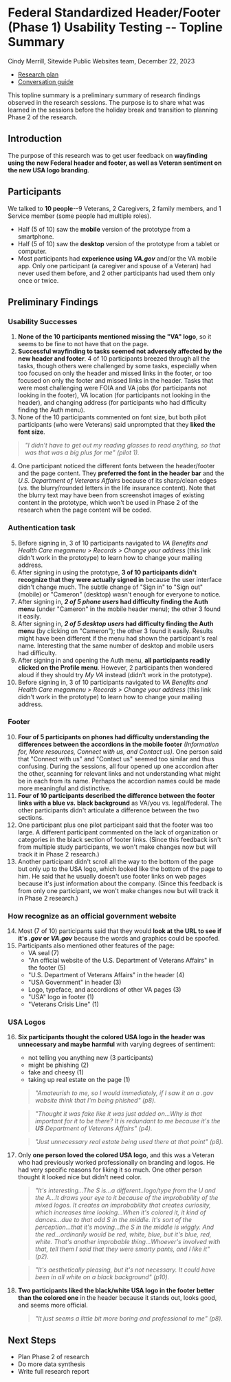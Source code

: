 # Federal Standardized Header/Footer (Phase 1) Usability Testing -- Topline Summary

Cindy Merrill, Sitewide Public Websites team, December 22, 2023

- [Research plan](https://github.com/department-of-veterans-affairs/va.gov-team/blob/master/products/header-footer/federal-standardized-header-footer/research/phase1-no-AT/research-plan.md)
- [Conversation guide](https://github.com/department-of-veterans-affairs/va.gov-team/blob/master/products/header-footer/federal-standardized-header-footer/research/phase1-no-AT/conversation-guide.md)

This topline summary is a preliminary summary of research findings observed in the research sessions. The purpose is to share what was learned in the sessions before the holiday break and transition to planning Phase 2 of the research.

## Introduction
The purpose of this research was to get user feedback on **wayfinding using the new Federal header and footer, as well as Veteran sentiment on the new USA logo branding**. 

## Participants
We talked to **10 people**--9 Veterans, 2 Caregivers, 2 family members, and 1 Service member (some people had multiple roles).
- Half (5 of 10) saw the **mobile** version of the prototype from a smartphone.
- Half (5 of 10) saw the **desktop** version of the prototype from a tablet or computer.
- Most participants had **experience using *VA.gov*** and/or the VA mobile app. Only one participant (a caregiver and spouse of a Veteran) had never used them before, and 2 other participants had used them only once or twice.  

## Preliminary Findings
### Usability Successes
1. **None of the 10 participants mentioned missing the "VA" logo**, so it seems to be fine to not have that on the page.
1. **Successful wayfinding to tasks seemed not adversely affected by the new header and footer**. 4 of 10 participants breezed through all the tasks, though others were challenged by some tasks, especially when too focused on only the header and missed links in the footer, or too focused on only the footer and missed links in the header. Tasks that were most challenging were FOIA and VA jobs (for participants not looking in the footer), VA location (for participants not looking in the header), and changing address (for participants who had difficulty finding the Auth menu).
1. None of the 10 participants commented on font size, but both pilot participants (who were Veterans) said unprompted that they **liked the font size**. 
>*"I didn't have to get out my reading glasses to read anything, so that was that was a big plus for me" (pilot 1).* 
4. One participant noticed the different fonts between the header/footer and the page content. They **preferred the font in the header bar** and the *U.S. Department of Veterans Affairs* because of its sharp/clean edges (*vs.* the blurry/rounded letters in the life insurance content). Note that the blurry text may have been from screenshot images of existing content in the prototype, which won't be used in Phase 2 of the research when the page content will be coded.


### Authentication task
5. Before signing in, 3 of 10 participants navigated to *VA Benefits and Health Care megamenu > Records > Change your address* (this link didn't work in the prototype) to learn how to change your mailing address.
1. After signing in using the prototype, **3 of 10 participants didn't recognize that they were actually signed in** because the user interface didn't change much. The subtle change of "Sign in" to "Sign out" (mobile) or "Cameron" (desktop) wasn't enough for everyone to notice.
1. After signing in, ***2 of 5 phone users* had difficulty finding the Auth menu** (under "Cameron" in the mobile header menu); the other 3 found it easily.  
1. After signing in, ***2 of 5 desktop users* had difficulty finding the Auth menu** (by clicking on "Cameron"); the other 3 found it easily. Results might have been different if the menu had shown the participant's real name. Interesting that the same number of desktop and mobile users had difficulty.
1. After signing in and opening the Auth menu, **all participants readily clicked on the Profile menu**. However, 2 participants then wondered aloud if they should try *My VA* instead (didn't work in the prototype).
1. Before signing in, 3 of 10 participants navigated to *VA Benefits and Health Care megamenu > Records > Change your address* (this link didn't work in the prototype) to learn how to change your mailing address.

### Footer
10. **Four of 5 participants on phones had difficulty understanding the differences between the accordions in the mobile footer** *(Information for, More resources, Connect with us, and Contact us)*. One person said that "Connect with us" and "Contact us" seemed too similar and thus confusing. During the sessions, all four opened up one accordion after the other, scanning for relevant links and not understanding what might be in each from its name. Perhaps the accordion names could be made more meaningful and distinctive.
1. **Four of 10 participants described the difference between the footer links with a blue *vs.* black background** as VA/you *vs.* legal/federal. The other participants didn't articulate a difference between the two sections.
1. One participant plus one pilot participant said that the footer was too large. A different participant commented on the lack of organization or categories in the black section of footer links. (Since this feedback isn't from multiple study participants, we won't make changes now but will track it in Phase 2 research.)
1. Another participant didn't scroll all the way to the bottom of the page but only up to the USA logo, which looked like the bottom of the page to him. He said that he usually doesn't use footer links on web pages because it's just information about the company. (Since this feedback is from only one participant, we won't make changes now but will track it in Phase 2 research.)

### How recognize as an official government website
14. Most (7 of 10) participants said that they would **look at the URL to see if it's *.gov* or *VA.gov*** because the words and graphics could be spoofed. 
1. Participants also mentioned other features of the page:
     - VA seal (7)
     - "An official website of the U.S. Department of Veterans Affairs" in the footer (5)
     - "U.S. Department of Veterans Affairs" in the header (4)
     - "USA Government" in header (3)
     - Logo, typeface, and accordions of other VA pages (3) 
     - "USA" logo in footer (1)
     - "Veterans Crisis Line" (1)

### USA Logos 
16. **Six participants thought the colored USA logo in the header was unnecessary and maybe harmful** with varying degrees of sentiment: 
    - not telling you anything new (3 participants) 
    - might be phishing (2)
    - fake and cheesy (1)
    - taking up real estate on the page (1) 
     > *"Amateurish to me, so I would immediately, if I saw it on a .gov website think that I'm being phished" (p8).*

     > *"Thought it was fake like it was just added on...Why is that important for it to be there? It is redundant to me because it's the **US** Department of Veterans Affairs" (p4).*

     > *"Just unnecessary real estate being used there at that point" (p8).* 


1. Only **one person loved the colored USA logo**, and this was a Veteran who had previously worked professionally on branding and logos. He had very specific reasons for liking it so much. One other person thought it looked nice but didn't need color.

   > *"It's interesting...The S is...a different..logo/type from the U and the A...It draws your eye to it because of the improbability of the mixed logos. It creates an improbability that creates curiosity, which increases time looking...When it's colored it, it kind of dances...due to that odd S in the middle. It's sort of the perception...that it's moving...the S in the middle is wiggly. And the red...ordinarily would be red, white, blue, but it's blue, red, white. That's another improbable thing...Whoever's involved with that, tell them I said that they were smarty pants, and I like it" (p2).*

   > *"It's aesthetically pleasing, but it's not necessary. It could have been in all white on a black background" (p10).*

18. **Two participants liked the black/white USA logo in the footer better than the colored one** in the header because it stands out, looks good, and seems more official. 
    > *"It just seems a little bit more boring and professional to me" (p8).*

## Next Steps
- Plan Phase 2 of research
- Do more data synthesis
- Write full research report
